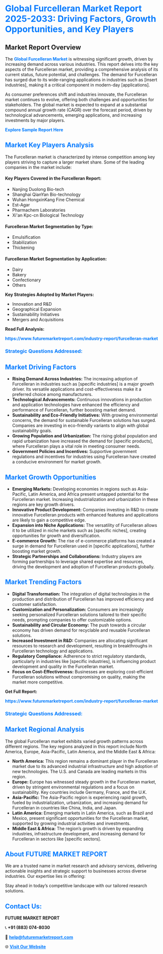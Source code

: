 <h1 style="color: #007BFF;">Global Furcelleran Market Report 2025-2033: Driving Factors, Growth Opportunities, and Key Players</h1>

<section id="overview">
<h2>Market Report Overview</h2>
<p>The <a href="https://www.futuremarketreport.com/industry-report/furcelleran-market" style="color: #007BFF; text-decoration: none;"><strong>Global Furcelleran Market</strong></a> is witnessing significant growth, driven by increasing demand across various industries. This report delves into the key aspects of the Furcelleran market, providing a comprehensive analysis of its current status, future potential, and challenges. The demand for Furcelleran has surged due to its wide-ranging applications in industries such as [insert industries], making it a critical component in modern-day [applications].</p>
<p>As consumer preferences shift and industries innovate, the Furcelleran market continues to evolve, offering both challenges and opportunities for stakeholders. The global market is expected to expand at a substantial compound annual growth rate (CAGR) over the forecast period, driven by technological advancements, emerging applications, and increasing investments by major players.</p>
</section>

<section id="overview">
<p><a href="https://www.futuremarketreport.com/request-sample/reportId=61706" style="color: #007BFF; text-decoration: none;"><strong>Explore Sample Report Here</strong></a></p>
</section>

<section id="key-players">
<h2 style="color: #007BFF;">Market Key Players Analysis</h2>
<p>The Furcelleran market is characterized by intense competition among key players striving to capture a larger market share. Some of the leading companies in the market include:</p>
<h4>Key Players Covered in the Furcelleran Report:</h4>
<ul><li>Nanjing Duolong Bio-tech</li><li>Shanghai QianYan Bio-technology</li><li>Wuhan HongxinKang Fine Chemical</li><li>Est-Agar</li><li>Pharmachem Laboratories</li><li>Xi&#039;an Kpc-cn Biological Technology</li></ul>
<h4>Furcelleran Market Segmentation by Type:</h4>
<ul><li>Emulsification</li><li>Stabilization</li><li>Thickening</li></ul>

<h4>Furcelleran Market Segmentation by Application:</h4>
<ul><li>Dairy</li><li>Bakery</li><li>Confectionary</li><li>Others</li></ul>
<p><strong>Key Strategies Adopted by Market Players:</strong></p>
<ul>
<li>Innovation and R&D</li>
<li>Geographical Expansion</li>
<li>Sustainability Initiatives</li>
<li>Mergers and Acquisitions</li>
</ul>
</section>

<section>
<p><strong>Read Full Analysis: </strong></p><a href="https://www.futuremarketreport.com/industry-report/furcelleran-market" style="color: #007BFF; text-decoration: none;"><strong>https://www.futuremarketreport.com/industry-report/furcelleran-market</strong></a>
<h3 style="color: #007BFF;">Strategic Questions Addressed:</h3>
</section>

<section id="driving-factors">
<h2 style="color: #007BFF;">Market Driving Factors</h2>
<ul>
<li><strong>Rising Demand Across Industries:</strong> The increasing adoption of Furcelleran in industries such as [specific industries] is a major growth driver. Its versatile applications and cost-effectiveness make it a preferred choice among manufacturers.</li>
<li><strong>Technological Advancements:</strong> Continuous innovations in production and application technologies have enhanced the efficiency and performance of Furcelleran, further boosting market demand.</li>
<li><strong>Sustainability and Eco-Friendly Initiatives:</strong> With growing environmental concerns, the demand for sustainable Furcelleran solutions has surged. Companies are investing in eco-friendly variants to align with global sustainability goals.</li>
<li><strong>Growing Population and Urbanization:</strong> The rising global population and rapid urbanization have increased the demand for [specific products], where Furcelleran plays a vital role in meeting consumer needs.</li>
<li><strong>Government Policies and Incentives:</strong> Supportive government regulations and incentives for industries using Furcelleran have created a conducive environment for market growth.</li>
</ul>
</section>

<section id="growth-opportunities">
<h2 style="color: #007BFF;">Market Growth Opportunities</h2>
<ul>
<li><strong>Emerging Markets:</strong> Developing economies in regions such as Asia-Pacific, Latin America, and Africa present untapped potential for the Furcelleran market. Increasing industrialization and urbanization in these regions are key growth drivers.</li>
<li><strong>Innovative Product Development:</strong> Companies investing in R&D to create innovative Furcelleran products with enhanced features and applications are likely to gain a competitive edge.</li>
<li><strong>Expansion into Niche Applications:</strong> The versatility of Furcelleran allows it to be utilized in niche markets such as [specific niches], creating opportunities for growth and diversification.</li>
<li><strong>E-commerce Growth:</strong> The rise of e-commerce platforms has created a surge in demand for Furcelleran used in [specific applications], further boosting market growth.</li>
<li><strong>Strategic Partnerships and Collaborations:</strong> Industry players are forming partnerships to leverage shared expertise and resources, driving the development and adoption of Furcelleran products globally.</li>
</ul>
</section>

<section id="trending-factors">
<h2 style="color: #007BFF;">Market Trending Factors</h2>
<ul>
<li><strong>Digital Transformation:</strong> The integration of digital technologies in the production and distribution of Furcelleran has improved efficiency and customer satisfaction.</li>
<li><strong>Customization and Personalization:</strong> Consumers are increasingly seeking personalized Furcelleran solutions tailored to their specific needs, prompting companies to offer customizable options.</li>
<li><strong>Sustainability and Circular Economy:</strong> The push towards a circular economy has driven demand for recyclable and reusable Furcelleran solutions.</li>
<li><strong>Increased Investment in R&D:</strong> Companies are allocating significant resources to research and development, resulting in breakthroughs in Furcelleran technology and applications.</li>
<li><strong>Regulatory Compliance:</strong> Adherence to strict regulatory standards, particularly in industries like [specific industries], is influencing product development and quality in the Furcelleran market.</li>
<li><strong>Focus on Cost-Effectiveness:</strong> Businesses are exploring cost-efficient Furcelleran solutions without compromising on quality, making the market more competitive.</li>
</ul>
</section>

<section>
<p><strong>Get Full Report: </strong></p><a href="https://www.futuremarketreport.com/industry-report/furcelleran-market" style="color: #007BFF; text-decoration: none;"><strong>https://www.futuremarketreport.com/industry-report/furcelleran-market</strong></a>
<h3 style="color: #007BFF;">Strategic Questions Addressed:</h3>
</section>


<section id="regional-analysis">
<h2 style="color: #007BFF;">Market Regional Analysis</h2>
<p>The global Furcelleran market exhibits varied growth patterns across different regions. The key regions analyzed in this report include North America, Europe, Asia-Pacific, Latin America, and the Middle East & Africa:</p>
<ul>
<li><strong>North America:</strong> This region remains a dominant player in the Furcelleran market due to its advanced industrial infrastructure and high adoption of new technologies. The U.S. and Canada are leading markets in this region.</li>
<li><strong>Europe:</strong> Europe has witnessed steady growth in the Furcelleran market, driven by stringent environmental regulations and a focus on sustainability. Key countries include Germany, France, and the U.K.</li>
<li><strong>Asia-Pacific:</strong> The Asia-Pacific region is experiencing rapid growth, fueled by industrialization, urbanization, and increasing demand for Furcelleran in countries like China, India, and Japan.</li>
<li><strong>Latin America:</strong> Emerging markets in Latin America, such as Brazil and Mexico, present significant opportunities for the Furcelleran market, supported by growing industrial activities and investments.</li>
<li><strong>Middle East & Africa:</strong> The region’s growth is driven by expanding industries, infrastructure development, and increasing demand for Furcelleran in sectors like [specific sectors].</li>
</ul>
</section>

<footer>
<h2 style="color: #007BFF;">About FUTURE MARKET REPORT</h2>
<p>We are a trusted name in market research and advisory services, delivering actionable insights and strategic support to businesses across diverse industries. Our expertise lies in offering:</p>

<p>Stay ahead in today’s competitive landscape with our tailored research solutions.</p>

<h2 style="color: #007BFF;">Contact Us:</h2>
<p><strong>FUTURE MARKET REPORT</strong></p>
<p>📞 <strong>+91 (883) 074-8030</strong></p>
<p>📧 <strong><a href="mailto:help@futuremarketreport.com" style="color: #007BFF;">help@futuremarketreport.com</a></strong></p>
<p>🌐 <strong><a href="https://www.futuremarketreport.com/" style="color: #007BFF;">Visit Our Website</a></strong></p>
</footer>